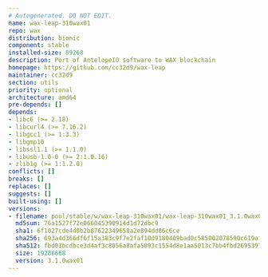 ```yaml
---
# Autogenerated. DO NOT EDIT.
name: wax-leap-310wax01
repo: wax
distribution: bionic
component: stable
installed-size: 89268
description: Port of AntelopeIO software to WAX blockchain
homepage: https://github.com/cc32d9/wax-leap
maintainer: cc32d9
section: utils
priority: optional
architecture: amd64
pre-depends: []
depends:
- libc6 (>= 2.18)
- libcurl4 (>= 7.16.2)
- libgcc1 (>= 1:3.3)
- libgmp10
- libssl1.1 (>= 1.1.0)
- libusb-1.0-0 (>= 2:1.0.16)
- zlib1g (>= 1:1.2.0)
conflicts: []
breaks: []
replaces: []
suggests: []
built-using: []
versions:
- filename: pool/stable/w/wax-leap-310wax01/wax-leap-310wax01_3.1.0wax01-ubuntu-18.04_amd64.deb
  md5sum: 76a1527f72e066045390914d1d72dbc9
  sha1: 6f1027cde4d0b2b87622349658a2e894dd86c6ce
  sha256: 693a4d366df6f15a383c9f7e2faf10d9180409bad0c585002078590c619afe91
  sha512: fbd03bcdbce3d4af3c8056a8afa5093c1554d8e1aa5013c7bb4fbd2695397078368d7cb6977a7a45f81f57a881297c1e9e0a7e73bb0657e978d86953ee6bf75e
  size: 19286668
  version: 3.1.0wax01
---
```

